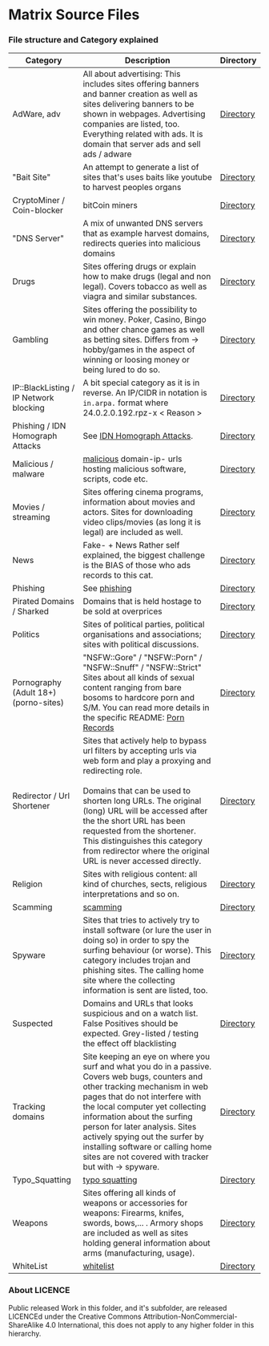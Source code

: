 # Matrix Source Files

### File structure and Category explained

[//]: # " dirlink; using http: on purpose "

| Category                               | Description                                                                                                                                                                                                                                                                                                                                                                                       | Directory                                                                            |
| -------------------------------------- | ------------------------------------------------------------------------------------------------------------------------------------------------------------------------------------------------------------------------------------------------------------------------------------------------------------------------------------------------------------------------------------------------- | ------------------------------------------------------------------------------------ |
| AdWare, adv                            | All about advertising: This includes sites offering banners and banner creation as well as sites delivering banners to be shown in webpages. Advertising companies are listed, too. <br> Everything related with ads. It is domain that server ads and sell ads / adware                                                                                                                          | [Directory](https://github.com/mypdns/matrix/tree/master/source/adware)              |
| "Bait Site"                            | An attempt to generate a list of sites that's uses baits like youtube to harvest peoples organs                                                                                                                                                                                                                                                                                                   | [Directory](https://github.com/mypdns/matrix/tree/master/source/bait_sites)          |
| CryptoMiner / Coin-blocker             | bitCoin miners                                                                                                                                                                                                                                                                                                                                                                                    | [Directory](https://github.com/mypdns/matrix/tree/master/source/coinblocker)         |
| "DNS Server"                           | A mix of unwanted DNS servers that as example harvest domains, redirects queries into malicious domains                                                                                                                                                                                                                                                                                           | [Directory](https://github.com/mypdns/matrix/tree/master/source/dns-servers)         |
| Drugs                                  | Sites offering drugs or explain how to make drugs (legal and non legal). Covers tobacco as well as viagra and similar substances.                                                                                                                                                                                                                                                                 | [Directory](https://github.com/mypdns/matrix/tree/master/source/drugs)               |
| Gambling                               | Sites offering the possibility to win money. Poker, Casino, Bingo and other chance games as well as betting sites. Differs from -> hobby/games in the aspect of winning or loosing money or being lured to do so.                                                                                                                                                                                 | [Directory](https://github.com/mypdns/matrix/tree/master/source/gambling)            |
| IP::BlackListing / IP Network blocking | A bit special category as it is in reverse. An IP/CIDR in notation is `in.arpa.` format where 24.0.2.0.192.rpz-x < Reason >                                                                                                                                                                                                                                                                       | [Directory](https://github.com/mypdns/matrix/tree/master/source/idn-homograph)       |
| Phishing / IDN Homograph Attacks       | See [IDN Homograph Attacks](https://kb.mypdns.org/articles/IDN-Homograph-Attacks).                                                                                                                                                                                                                                                                                                                | [Directory](https://github.com/mypdns/matrix/tree/master/source/ip-network-blocking) |
| Malicious / malware                    | [malicious](https://kb.mypdns.org/articles/MTX/malicious) domain-ip- urls hosting malicious software, scripts, code etc.                                                                                                                                                                                                                                                                          | [Directory](https://github.com/mypdns/matrix/tree/master/source/malicious)           |
| Movies / streaming                     | Sites offering cinema programs, information about movies and actors. Sites for downloading video clips/movies (as long it is legal) are included as well.                                                                                                                                                                                                                                         | [Directory](https://github.com/mypdns/matrix/tree/master/source/movies)              |
| News                                   | Fake- + News Rather self explained, the biggest challenge is the BIAS of those who ads records to this cat.                                                                                                                                                                                                                                                                                       | [Directory](https://github.com/mypdns/matrix/tree/master/source/news)                |
| Phishing                               | See [phishing](https://kb.mypdns.org/articles/MTX/phishing)                                                                                                                                                                                                                                                                                                                                       | [Directory](https://github.com/mypdns/matrix/tree/master/source/phishing)            |
| Pirated Domains / Sharked              | Domains that is held hostage to be sold at overprices                                                                                                                                                                                                                                                                                                                                             | [Directory](https://github.com/mypdns/matrix/tree/master/source/pirated)             |
| Politics                               | Sites of political parties, political organisations and associations; sites with political discussions.                                                                                                                                                                                                                                                                                           | [Directory](https://github.com/mypdns/matrix/tree/master/source/politics)            |
| Pornography (Adult 18+) (porno-sites)  | "NSFW::Gore" / "NSFW::Porn" / "NSFW::Snuff" / "NSFW::Strict" Sites about all kinds of sexual content ranging from bare bosoms to hardcore porn and S/M. You can read more details in the specific README: [Porn Records](https://github.com/mypdns/matrix/blob/master/source/porn_filters/README.md)                                                                                              | [Directory](https://github.com/mypdns/matrix/tree/master/source/porn_filters)        |
| Redirector / Url Shortener             | Sites that actively help to bypass url filters by accepting urls via web form and play a proxying and redirecting role. <br><br> Domains that can be used to shorten long URLs. The original (long) URL will be accessed after the the short URL has been requested from the shortener. This distinguishes this category from redirector where the original URL is never accessed directly.       | [Directory](https://github.com/mypdns/matrix/tree/master/source/redirector)          |
| Religion                               | Sites with religious content: all kind of churches, sects, religious interpretations and so on.                                                                                                                                                                                                                                                                                                   | [Directory](https://github.com/mypdns/matrix/tree/master/source/religion)            |
| Scamming                               | [scamming](https://kb.mypdns.org/articles/MTX/scamming)                                                                                                                                                                                                                                                                                                                                           | [Directory](https://github.com/mypdns/matrix/tree/master/source/scamming)            |
| Spyware                                | Sites that tries to actively try to install software (or lure the user in doing so) in order to spy the surfing behaviour (or worse). This category includes trojan and phishing sites. The calling home site where the collecting information is sent are listed, too.                                                                                                                           | [Directory](https://github.com/mypdns/matrix/tree/master/source/spyware)             |
| Suspected                              | Domains and URLs that looks suspicious and on a watch list. False Positives should be expected. Grey-listed / testing the effect off blacklisting                                                                                                                                                                                                                                                 | [Directory](https://github.com/mypdns/matrix/tree/master/source/suspected)           |
| Tracking domains                       | Site keeping an eye on where you surf and what you do in a passive. Covers web bugs, counters and other tracking mechanism in web pages that do not interfere with the local computer yet collecting information about the surfing person for later analysis. Sites actively spying out the surfer by installing software or calling home sites are not covered with tracker but with -> spyware. | [Directory](https://github.com/mypdns/matrix/tree/master/source/tracking)            |
| Typo_Squatting                         | [typo squatting](https://kb.mypdns.org/articles/MTX/typosquatting)                                                                                                                                                                                                                                                                                                                                | [Directory](https://github.com/mypdns/matrix/tree/master/source/typosquatting)       |
| Weapons                                | Sites offering all kinds of weapons or accessories for weapons: Firearms, knifes, swords, bows,... . Armory shops are included as well as sites holding general information about arms (manufacturing, usage).                                                                                                                                                                                    | [Directory](https://github.com/mypdns/matrix/tree/master/source/weapons)             |
| WhiteList                              | [whitelist](https://kb.mypdns.org/articles/MTX/whitelist)                                                                                                                                                                                                                                                                                                                                         | [Directory](https://github.com/mypdns/matrix/tree/master/source/whitelist)           |

### About LICENCE

Public released Work in this folder, and it's subfolder, are released LICENCEd
under the Creative Commons Attribution-NonCommercial-ShareAlike 4.0
International, this does not apply to any higher folder in this hierarchy.
